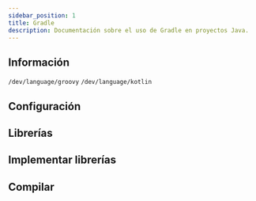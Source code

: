 ```yaml
---
sidebar_position: 1
title: Gradle
description: Documentación sobre el uso de Gradle en proyectos Java.
---
```


## Información

`/dev/language/groovy`
`/dev/language/kotlin`

## Configuración

## Librerías

## Implementar librerías

## Compilar